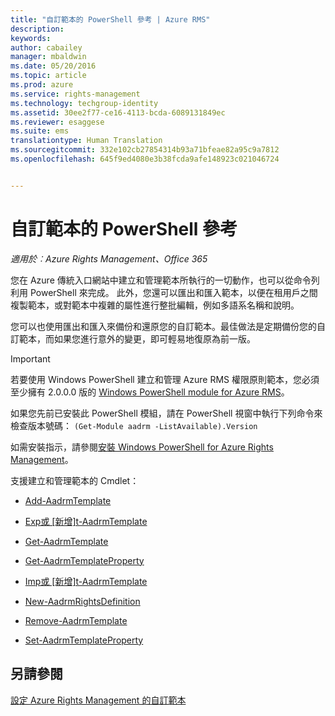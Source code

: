 ```yaml
---
title: "自訂範本的 PowerShell 參考 | Azure RMS"
description: 
keywords: 
author: cabailey
manager: mbaldwin
ms.date: 05/20/2016
ms.topic: article
ms.prod: azure
ms.service: rights-management
ms.technology: techgroup-identity
ms.assetid: 30ee2f77-ce16-4113-bcda-6089131849ec
ms.reviewer: esaggese
ms.suite: ems
translationtype: Human Translation
ms.sourcegitcommit: 332e102cb27854314b93a71bfeae82a95c9a7812
ms.openlocfilehash: 645f9ed4080e3b38fcda9afe148923c021046724


---
```




# 自訂範本的 PowerShell 參考

*適用於︰Azure Rights Management、Office 365*

您在 Azure 傳統入口網站中建立和管理範本所執行的一切動作，也可以從命令列利用 PowerShell 來完成。 此外，您還可以匯出和匯入範本，以便在租用戶之間複製範本，或對範本中複雜的屬性進行整批編輯，例如多語系名稱和說明。

您可以也使用匯出和匯入來備份和還原您的自訂範本。最佳做法是定期備份您的自訂範本，而如果您進行意外的變更，即可輕易地復原為前一版。

> [!IMPORTANT]
> 若要使用 Windows PowerShell 建立和管理 Azure RMS 權限原則範本，您必須至少擁有 2.0.0.0 版的 [Windows PowerShell module for Azure RMS](http://go.microsoft.com/fwlink/?LinkId=257721)。
> 
> 如果您先前已安裝此 PowerShell 模組，請在 PowerShell 視窗中執行下列命令來檢查版本號碼： `(Get-Module aadrm -ListAvailable).Version`

如需安裝指示，請參閱[安裝 Windows PowerShell for Azure Rights Management](install-powershell.md)。

支援建立和管理範本的 Cmdlet：

-   [Add-AadrmTemplate](https://msdn.microsoft.com/library/azure/dn727075.aspx)

-   [Exp或 [新增]t-AadrmTemplate](https://msdn.microsoft.com/library/azure/dn727078.aspx)

-   [Get-AadrmTemplate](https://msdn.microsoft.com/library/azure/dn727079.aspx)

-   [Get-AadrmTemplateProperty](https://msdn.microsoft.com/library/azure/dn727081.aspx)

-   [Imp或 [新增]t-AadrmTemplate](https://msdn.microsoft.com/library/azure/dn727077.aspx)

-   [New-AadrmRightsDefinition](https://msdn.microsoft.com/library/azure/dn727080.aspx)

-   [Remove-AadrmTemplate](https://msdn.microsoft.com/library/azure/dn727082.aspx)

-   [Set-AadrmTemplateProperty](https://msdn.microsoft.com/library/azure/dn727076.aspx)



## 另請參閱
[設定 Azure Rights Management 的自訂範本](configure-custom-templates.md)


<!--HONumber=Jul16_HO3-->


